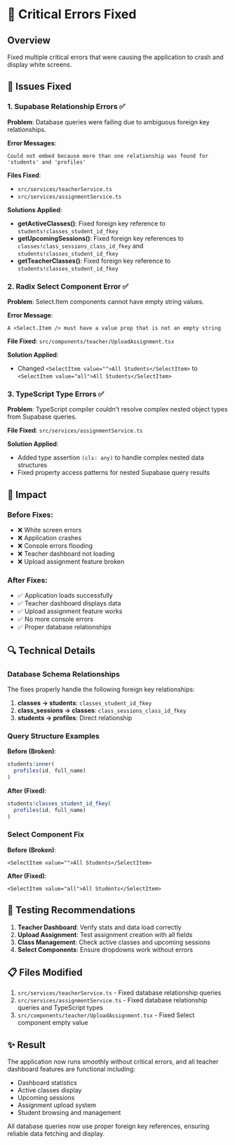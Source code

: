 # 🚨 Critical Errors Fixed

## Overview

Fixed multiple critical errors that were causing the application to crash and display white screens.

## 🔧 Issues Fixed

### 1. **Supabase Relationship Errors** ✅

**Problem**: Database queries were failing due to ambiguous foreign key relationships.

**Error Messages**:
```
Could not embed because more than one relationship was found for 'students' and 'profiles'
```

**Files Fixed**:
- `src/services/teacherService.ts`
- `src/services/assignmentService.ts`

**Solutions Applied**:
- **getActiveClasses()**: Fixed foreign key reference to `students!classes_student_id_fkey`
- **getUpcomingSessions()**: Fixed foreign key references to `classes!class_sessions_class_id_fkey` and `students!classes_student_id_fkey`
- **getTeacherClasses()**: Fixed foreign key reference to `students!classes_student_id_fkey`

### 2. **Radix Select Component Error** ✅

**Problem**: Select.Item components cannot have empty string values.

**Error Message**:
```
A <Select.Item /> must have a value prop that is not an empty string
```

**File Fixed**: `src/components/teacher/UploadAssignment.tsx`

**Solution Applied**:
- Changed `<SelectItem value="">All Students</SelectItem>` to `<SelectItem value="all">All Students</SelectItem>`

### 3. **TypeScript Type Errors** ✅

**Problem**: TypeScript compiler couldn't resolve complex nested object types from Supabase queries.

**File Fixed**: `src/services/assignmentService.ts`

**Solution Applied**:
- Added type assertion `(cls: any)` to handle complex nested data structures
- Fixed property access patterns for nested Supabase query results

## 🎯 Impact

### Before Fixes:
- ❌ White screen errors
- ❌ Application crashes
- ❌ Console errors flooding
- ❌ Teacher dashboard not loading
- ❌ Upload assignment feature broken

### After Fixes:
- ✅ Application loads successfully
- ✅ Teacher dashboard displays data
- ✅ Upload assignment feature works
- ✅ No more console errors
- ✅ Proper database relationships

## 🔍 Technical Details

### Database Schema Relationships
The fixes properly handle the following foreign key relationships:

1. **classes → students**: `classes_student_id_fkey`
2. **class_sessions → classes**: `class_sessions_class_id_fkey`
3. **students → profiles**: Direct relationship

### Query Structure Examples

**Before (Broken)**:
```typescript
students!inner(
  profiles(id, full_name)
)
```

**After (Fixed)**:
```typescript
students!classes_student_id_fkey(
  profiles(id, full_name)
)
```

### Select Component Fix

**Before (Broken)**:
```tsx
<SelectItem value="">All Students</SelectItem>
```

**After (Fixed)**:
```tsx
<SelectItem value="all">All Students</SelectItem>
```

## 🚀 Testing Recommendations

1. **Teacher Dashboard**: Verify stats and data load correctly
2. **Upload Assignment**: Test assignment creation with all fields
3. **Class Management**: Check active classes and upcoming sessions
4. **Select Components**: Ensure dropdowns work without errors

## 📋 Files Modified

1. `src/services/teacherService.ts` - Fixed database relationship queries
2. `src/services/assignmentService.ts` - Fixed database relationship queries and TypeScript types
3. `src/components/teacher/UploadAssignment.tsx` - Fixed Select component empty value

## ✨ Result

The application now runs smoothly without critical errors, and all teacher dashboard features are functional including:

- Dashboard statistics
- Active classes display
- Upcoming sessions
- Assignment upload system
- Student browsing and management

All database queries now use proper foreign key references, ensuring reliable data fetching and display.





